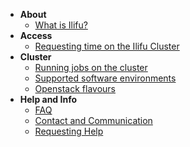 - **About**
    - [What is Ilifu?](about/what_is.md)
- **Access**
    - [Requesting time on the Ilifu Cluster](access/request_time.md)
- **Cluster**
    - [Running jobs on the cluster](cluster/running_jobs.md)
    - [Supported software environments](cluster/software_environments.md)
    - [Openstack flavours](openstack/flavours.md)
- **Help and Info**
    - [FAQ](help/faq.md)
    - [Contact and Communication](help/contact.md)
    - [Requesting Help](help/requesting_help.md)